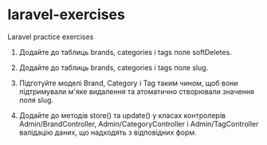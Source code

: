 # laravel-exercises
Laravel practice exercises

1. Додайте до таблиць brands, categories і tags поле softDeletes.

2. Додайте до таблиць brands, categories і tags поле slug.

3. Підготуйте моделі Brand, Category і Tag таким чином, щоб вони підтримували м'яке видалення та атоматично створювали значення поля slug.   

4. Додайте до методів store() та update() у класах контролерів Admin/BrandController, Admin/CategoryController і Admin/TagController валідацію даних, що надходять з відповідних форм.

